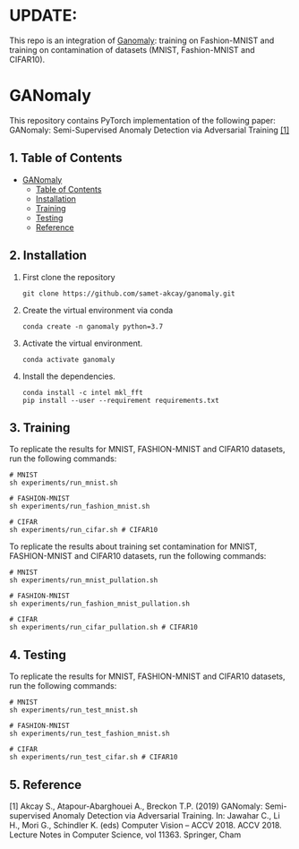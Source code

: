 # UPDATE: 
This repo is an integration of [Ganomaly](https://github.com/samet-akcay/ganomaly): training on Fashion-MNIST and training on contamination of datasets (MNIST, Fashion-MNIST and CIFAR10).

# GANomaly

This repository contains PyTorch implementation of the following paper: GANomaly: Semi-Supervised Anomaly Detection via Adversarial Training [[1]](#reference)

##  1. Table of Contents
- [GANomaly](#ganomaly)
    - [Table of Contents](#table-of-contents)
    - [Installation](#installation)
    - [Training](#training)
    - [Testing](#testing)
    - [Reference](#reference)
    

## 2. Installation
1. First clone the repository
   ```
   git clone https://github.com/samet-akcay/ganomaly.git
   ```
2. Create the virtual environment via conda
    ```
    conda create -n ganomaly python=3.7
    ```
3. Activate the virtual environment.
    ```
    conda activate ganomaly
    ```
3. Install the dependencies.
   ```
   conda install -c intel mkl_fft
   pip install --user --requirement requirements.txt
   ```

## 3. Training
To replicate the results for MNIST, FASHION-MNIST and CIFAR10 datasets, run the following commands:

``` shell
# MNIST
sh experiments/run_mnist.sh

# FASHION-MNIST
sh experiments/run_fashion_mnist.sh

# CIFAR
sh experiments/run_cifar.sh # CIFAR10
```

To replicate the results about training set contamination for MNIST, FASHION-MNIST and CIFAR10 datasets, run the following commands:

``` shell
# MNIST
sh experiments/run_mnist_pullation.sh

# FASHION-MNIST
sh experiments/run_fashion_mnist_pullation.sh

# CIFAR
sh experiments/run_cifar_pullation.sh # CIFAR10
```

## 4. Testing
To replicate the results for MNIST, FASHION-MNIST and CIFAR10 datasets, run the following commands:

``` shell
# MNIST
sh experiments/run_test_mnist.sh

# FASHION-MNIST
sh experiments/run_test_fashion_mnist.sh

# CIFAR
sh experiments/run_test_cifar.sh # CIFAR10
```

## 5. Reference
[1]  Akcay S., Atapour-Abarghouei A., Breckon T.P. (2019) GANomaly: Semi-supervised Anomaly Detection via Adversarial Training. In: Jawahar C., Li H., Mori G., Schindler K. (eds) Computer Vision – ACCV 2018. ACCV 2018. Lecture Notes in Computer Science, vol 11363. Springer, Cham
